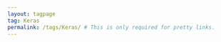 ```yaml
---
layout: tagpage
tag: Keras
permalink: /tags/Keras/ # This is only required for pretty links.
---
```

